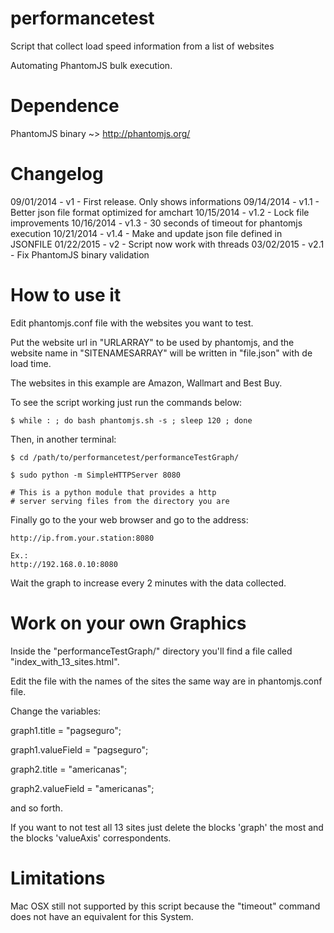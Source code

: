 performancetest
===============

Script that collect load speed information from a list of websites

Automating PhantomJS bulk execution.

Dependence
===============
PhantomJS binary ~> http://phantomjs.org/

Changelog
===============

09/01/2014	- v1	- First release. Only shows informations
09/14/2014	- v1.1	- Better json file format optimized for amchart
10/15/2014	- v1.2	- Lock file improvements
10/16/2014	- v1.3	- 30 seconds of timeout for phantomjs execution
10/21/2014	- v1.4	- Make and update json file defined in JSONFILE
01/22/2015	- v2	- Script now work with threads
03/02/2015	- v2.1	- Fix PhantomJS binary validation

How to use it
===============

Edit phantomjs.conf file with the websites you want to test.

Put the website url in "URLARRAY" to be used by phantomjs, and the website name in "SITENAMESARRAY" will be written in "file.json" with de load time.

The websites in this example are Amazon, Wallmart and Best Buy.

To see the script working just run the commands below:

	$ while : ; do bash phantomjs.sh -s ; sleep 120 ; done

Then, in another terminal:

	$ cd /path/to/performancetest/performanceTestGraph/

	$ sudo python -m SimpleHTTPServer 8080

	# This is a python module that provides a http
	# server serving files from the directory you are

Finally go to the your web browser and go to the address:

	http://ip.from.your.station:8080

	Ex.:
	http://192.168.0.10:8080

Wait the graph to increase every 2 minutes with the data collected.

Work on your own Graphics
===============

Inside the "performanceTestGraph/" directory you'll find a file called "index_with_13_sites.html".

Edit the file with the names of the sites the same way are in phantomjs.conf file.

Change the variables:

graph1.title = "pagseguro";

graph1.valueField = "pagseguro";

graph2.title = "americanas";

graph2.valueField = "americanas";

and so forth.

If you want to not test all 13 sites just delete the blocks 'graph' the most and the blocks 'valueAxis' correspondents.

Limitations
===============

Mac OSX still not supported by this script because the "timeout" command does not have an equivalent for this System.
